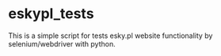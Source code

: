 # eskypl_tests
This is a simple script for tests esky.pl website functionality by selenium/webdriver with python.
